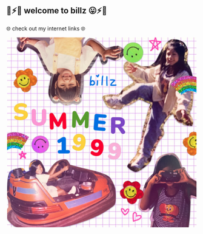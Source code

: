 ## 🌈⚡😛 welcome to billz 😛⚡🌈

🌐 check out my internet links 🌐

<div align="center"><img src="size_xxl.jpg" width="500" height="500" alt="billz" /></div>
